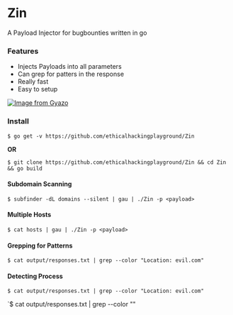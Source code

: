 # Zin
A Payload Injector for bugbounties written in go

### Features

- Injects Payloads into all parameters
- Can grep for patters in the response
- Really fast
- Easy to setup

[![Image from Gyazo](https://i.gyazo.com/16031ae21e5b98c9c936de492be4cccf.gif)](https://gyazo.com/16031ae21e5b98c9c936de492be4cccf)

### Install

`$ go get -v https://github.com/ethicalhackingplayground/Zin`

**OR**

`$ git clone https://github.com/ethicalhackingplayground/Zin && cd Zin && go build`

#### Subdomain Scanning

`$ subfinder -dL domains --silent | gau | ./Zin -p <payload>`

#### Multiple Hosts

`$ cat hosts | gau | ./Zin -p <payload>`

#### Grepping for Patterns

`$ cat output/responses.txt | grep --color "Location: evil.com"`

#### Detecting Process

`$ cat output/responses.txt | grep --color "Location: evil.com"`

`$ cat output/responses.txt | grep --color "<script>alert(document.domain></script>"

